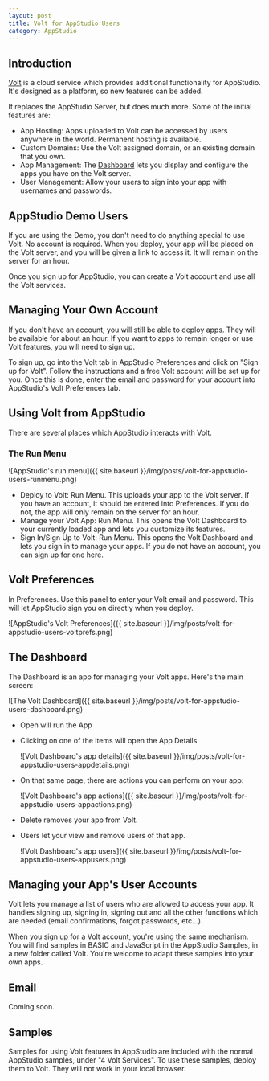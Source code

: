 ```yaml
---
layout: post
title: Volt for AppStudio Users
category: AppStudio
---
```


## Introduction

[Volt](https://www.voltcloud.io) is a cloud service which provides additional functionality for AppStudio. It's designed as a platform, so new features can be added.

It replaces the AppStudio Server, but does much more. Some of the initial features are:

* App Hosting: Apps uploaded to Volt can be accessed by users anywhere in the world. Permanent hosting is available.
* Custom Domains: Use the Volt assigned domain, or an existing domain that you own.
* App Management: The [Dashboard](https://dashboard.voltcloud.io) lets you display and configure the apps you have on the Volt server.
* User Management: Allow your users to sign into your app with usernames and passwords.

## AppStudio Demo Users

If you are using the Demo, you don't need to do anything special to use Volt. No account is required. When you deploy, your app will be placed on the Volt server, and you will be given a link to access it. It will remain on the server for an hour.

Once you sign up for AppStudio, you can create a Volt account and use all the Volt services.

## Managing Your Own Account

If you don't have an account, you will still be able to deploy apps. They will be available for about an hour. If you want to apps to remain longer or use Volt features, you will need to sign up.

To sign up, go into the Volt tab in AppStudio Preferences and click on "Sign up for Volt". Follow the instructions and a free Volt account will be set up for you. Once this is done, enter the email and password for your account into AppStudio's Volt Preferences tab.

## Using Volt from AppStudio

There are several places which AppStudio interacts with Volt.

### The Run Menu

![AppStudio's run menu]({{ site.baseurl }}/img/posts/volt-for-appstudio-users-runmenu.png)

* Deploy to Volt: Run Menu. This uploads your app to the Volt server. If you have an account, it should be entered into Preferences. If you do not, the app will only remain on the server for an hour.
* Manage your Volt App: Run Menu. This opens the Volt Dashboard to your currently loaded app and lets you customize its features.
* Sign In/Sign Up to Volt: Run Menu. This opens the Volt Dashboard and lets you sign in to manage your apps. If you do not have an account, you can sign up for one here.

## Volt Preferences

In Preferences. Use this panel to enter your Volt email and password. This will let AppStudio sign you on directly when you deploy.

![AppStudio's Volt Preferences]({{ site.baseurl }}/img/posts/volt-for-appstudio-users-voltprefs.png)

## The Dashboard

The Dashboard is an app for managing your Volt apps. Here's the main screen:

![The Volt Dashboard]({{ site.baseurl }}/img/posts/volt-for-appstudio-users-dashboard.png)

* Open will run the App
* Clicking on one of the items will open the App Details

    ![Volt Dashboard's app details]({{ site.baseurl }}/img/posts/volt-for-appstudio-users-appdetails.png)

* On that same page, there are actions you can perform on your app:

    ![Volt Dashboard's app actions]({{ site.baseurl }}/img/posts/volt-for-appstudio-users-appactions.png)

* Delete removes your app from Volt.
* Users let your view and remove users of that app.

    ![Volt Dashboard's app users]({{ site.baseurl }}/img/posts/volt-for-appstudio-users-appusers.png)

## Managing your App's User Accounts

Volt lets you manage a list of users who are allowed to access your app. It handles signing up, signing in, signing out and all the other functions which are needed (email confirmations, forgot passwords, etc...).

When you sign up for a Volt account, you're using the same mechanism. You will find samples in BASIC and JavaScript in the AppStudio Samples, in a new folder called Volt. You're welcome to adapt these samples into your own apps.

## Email

Coming soon.

## Samples

Samples for using Volt features in AppStudio are included with the normal AppStudio samples, under "4 Volt Services". To use these samples, deploy them to Volt. They will not work in your local browser.
